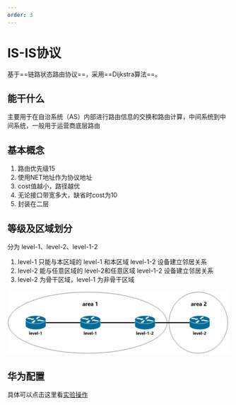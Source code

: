 ```yaml
---
order: 3
---
```


# IS-IS协议

基于==链路状态路由协议==，采用==Dijkstra算法==。

## 能干什么

主要用于在自治系统（AS）内部进行路由信息的交换和路由计算，中间系统到中间系统，一般用于运营商底层路由

## 基本概念

1. 路由优先级15
2. 使用NET地址作为协议地址
3. cost值越小，路径越优
4. 无论接口带宽多大，缺省时cost为10
5. 封装在二层

## 等级及区域划分

分为 level-1、level-2、level-1-2

1. level-1 只能与本区域的 level-1 和本区域 level-1-2 设备建立邻居关系
2. level-2 能与任意区域的 level-2和任意区域 level-1-2 设备建立邻居关系
3. level-2 为骨干区域，level-1 为非骨干区域

![区域示意图](md_img/image-20241106114245669.png)

## 华为配置

具体可以点击这里看[实验操作](../../huawei/十、ISIS配置.md)